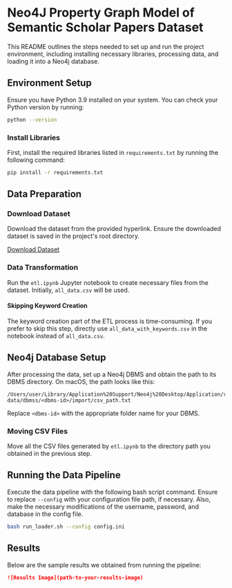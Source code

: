 # Neo4J Property Graph Model of Semantic Scholar Papers Dataset

This README outlines the steps needed to set up and run the project environment, including installing necessary libraries, processing data, and loading it into a Neo4j database.

## Environment Setup

Ensure you have Python 3.9 installed on your system. You can check your Python version by running:

```bash
python --version
```

### Install Libraries

First, install the required libraries listed in `requirements.txt` by running the following command:

```bash
pip install -r requirements.txt
```

## Data Preparation

### Download Dataset

Download the dataset from the provided hyperlink. Ensure the downloaded dataset is saved in the project's root directory.

[Download Dataset](https://drive.google.com/drive/folders/19AC2DGWyPLi7hWFlZ3iDD1OgRLlNzxE9?usp=sharing)

### Data Transformation

Run the `etl.ipynb` Jupyter notebook to create necessary files from the dataset. Initially, `all_data.csv` will be used.

#### Skipping Keyword Creation

The keyword creation part of the ETL process is time-consuming. If you prefer to skip this step, directly use `all_data_with_keywords.csv` in the notebook instead of `all_data.csv`.

## Neo4j Database Setup

After processing the data, set up a Neo4j DBMS and obtain the path to its DBMS directory. On macOS, the path looks like this:

```
/Users/user/Library/Application%20Support/Neo4j%20Desktop/Application/relate-data/dbmss/<dbms-id>/import/csv_path.txt
```

Replace `<dbms-id>` with the appropriate folder name for your DBMS.

### Moving CSV Files

Move all the CSV files generated by `etl.ipynb` to the directory path you obtained in the previous step.

## Running the Data Pipeline

Execute the data pipeline with the following bash script command. Ensure to replace `--config` with your configuration file path, if necessary. Also, make the necessary modifications of the username, password, and database in the config file.

```bash
bash run_loader.sh --config config.ini
```

## Results

Below are the sample results we obtained from running the pipeline:

```markdown
![Results Image](path-to-your-results-image)
```